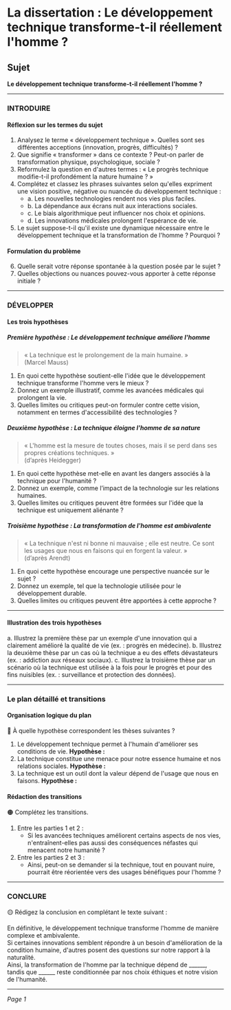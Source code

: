 # La dissertation : Le développement technique transforme-t-il réellement l'homme ?

## Sujet
**Le développement technique transforme-t-il réellement l'homme ?**

---

### INTRODUIRE

#### Réflexion sur les termes du sujet

1. Analysez le terme « développement technique ». Quelles sont ses différentes acceptions (innovation, progrès, difficultés) ?
2. Que signifie « transformer » dans ce contexte ? Peut-on parler de transformation physique, psychologique, sociale ?
3. Reformulez la question en d'autres termes : « Le progrès technique modifie-t-il profondément la nature humaine ? »
4. Complétez et classez les phrases suivantes selon qu'elles expriment une vision positive, négative ou nuancée du développement technique :
   - a. Les nouvelles technologies rendent nos vies plus faciles.  
   - b. La dépendance aux écrans nuit aux interactions sociales.  
   - c. Le biais algorithmique peut influencer nos choix et opinions.  
   - d. Les innovations médicales prolongent l'espérance de vie.  
5. Le sujet suppose-t-il qu'il existe une dynamique nécessaire entre le développement technique et la transformation de l'homme ? Pourquoi ?

#### Formulation du problème

6. Quelle serait votre réponse spontanée à la question posée par le sujet ?
7. Quelles objections ou nuances pouvez-vous apporter à cette réponse initiale ?

---

### DÉVELOPPER

#### Les trois hypothèses

##### Première hypothèse : Le développement technique améliore l'homme

> « La technique est le prolongement de la main humaine. »  
> (Marcel Mauss)

1. En quoi cette hypothèse soutient-elle l'idée que le développement technique transforme l'homme vers le mieux ?
2. Donnez un exemple illustratif, comme les avancées médicales qui prolongent la vie.
3. Quelles limites ou critiques peut-on formuler contre cette vision, notamment en termes d'accessibilité des technologies ?

##### Deuxième hypothèse : La technique éloigne l'homme de sa nature

> « L'homme est la mesure de toutes choses, mais il se perd dans ses propres créations techniques. »  
> (d’après Heidegger)

1. En quoi cette hypothèse met-elle en avant les dangers associés à la technique pour l'humanité ?
2. Donnez un exemple, comme l’impact de la technologie sur les relations humaines.
3. Quelles limites ou critiques peuvent être formées sur l'idée que la technique est uniquement aliénante ?

##### Troisième hypothèse : La transformation de l'homme est ambivalente

> « La technique n'est ni bonne ni mauvaise ; elle est neutre. Ce sont les usages que nous en faisons qui en forgent la valeur. »  
> (d’après Arendt)

1. En quoi cette hypothèse encourage une perspective nuancée sur le sujet ?
2. Donnez un exemple, tel que la technologie utilisée pour le développement durable.
3. Quelles limites ou critiques peuvent être apportées à cette approche ?

---

#### Illustration des trois hypothèses

a. Illustrez la première thèse par un exemple d'une innovation qui a clairement amélioré la qualité de vie (ex. : progrès en médecine).
b. Illustrez la deuxième thèse par un cas où la technique a eu des effets dévastateurs (ex. : addiction aux réseaux sociaux).
c. Illustrez la troisième thèse par un scénario où la technique est utilisée à la fois pour le progrès et pour des fins nuisibles (ex. : surveillance et protection des données).

---

### Le plan détaillé et transitions

#### Organisation logique du plan

🔴 À quelle hypothèse correspondent les thèses suivantes ?

1. Le développement technique permet à l'humain d'améliorer ses conditions de vie. **Hypothèse :**
2. La technique constitue une menace pour notre essence humaine et nos relations sociales. **Hypothèse :**
3. La technique est un outil dont la valeur dépend de l'usage que nous en faisons. **Hypothèse :**

#### Rédaction des transitions

🟠 Complétez les transitions.

1. Entre les parties 1 et 2 :  
   - Si les avancées techniques améliorent certains aspects de nos vies, n'entraînent-elles pas aussi des conséquences néfastes qui menacent notre humanité ?
2. Entre les parties 2 et 3 :  
   - Ainsi, peut-on se demander si la technique, tout en pouvant nuire, pourrait être réorientée vers des usages bénéfiques pour l'homme ?

---

### CONCLURE

🟡 Rédigez la conclusion en complétant le texte suivant :

En définitive, le développement technique transforme l'homme de manière complexe et ambivalente.  
Si certaines innovations semblent répondre à un besoin d'amélioration de la condition humaine, d'autres posent des questions sur notre rapport à la naturalité.  
Ainsi, la transformation de l'homme par la technique dépend de ______, tandis que ______ reste conditionnée par nos choix éthiques et notre vision de l'humanité.

--- 

*Page 1*
